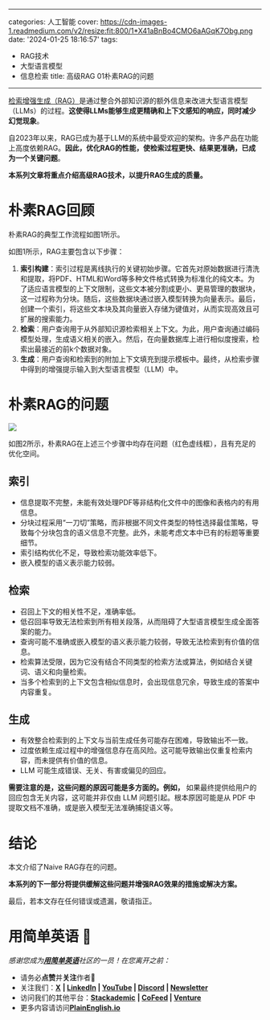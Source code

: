 
---
categories: 人工智能
cover: https://cdn-images-1.readmedium.com/v2/resize:fit:800/1*X41aBnBo4CMO6aAGqK7Obg.png
date: '2024-01-25 18:16:57'
tags:
  - RAG技术
  - 大型语言模型
  - 信息检索
title: 高级RAG 01朴素RAG的问题

---


[检索增强生成（RAG）](https://readmedium.com/a-brief-introduction-to-retrieval-augmented-generation-rag-b7eb70982891)是通过整合外部知识源的额外信息来改进大型语言模型（LLMs）的过程。**这使得LLMs能够生成更精确和上下文感知的响应，同时减少幻觉现象**。

自2023年以来，RAG已成为基于LLM的系统中最受欢迎的架构。许多产品在功能上高度依赖RAG。**因此，优化RAG的性能，使检索过程更快、结果更准确，已成为一个关键问题**。

**本系列文章将重点介绍高级RAG技术，以提升RAG生成的质量。**

# 朴素RAG回顾

朴素RAG的典型工作流程如图1所示。



如图1所示，RAG主要包含以下步骤：

1. **索引构建**：索引过程是离线执行的关键初始步骤。它首先对原始数据进行清洗和提取，将PDF、HTML和Word等多种文件格式转换为标准化的纯文本。为了适应语言模型的上下文限制，这些文本被分割成更小、更易管理的数据块，这一过程称为分块。随后，这些数据块通过嵌入模型转换为向量表示。最后，创建一个索引，将这些文本块及其向量嵌入存储为键值对，从而实现高效且可扩展的搜索能力。
2. **检索**：用户查询用于从外部知识源检索相关上下文。为此，用户查询通过编码模型处理，生成语义相关的嵌入。然后，在向量数据库上进行相似度搜索，检索出最接近的前k个数据对象。
3. **生成**：用户查询和检索到的附加上下文填充到提示模板中。最终，从检索步骤中得到的增强提示输入到大型语言模型（LLM）中。

# 朴素RAG的问题

![](https://cdn-images-1.readmedium.com/v2/resize:fit:800/1*MofEwsFkb-4iYKpiX9LCHg.png)

如图2所示，朴素RAG在上述三个步骤中均存在问题（红色虚线框），且有充足的优化空间。

## 索引

* 信息提取不完整，未能有效处理PDF等非结构化文件中的图像和表格内的有用信息。
* 分块过程采用“一刀切”策略，而非根据不同文件类型的特性选择最佳策略，导致每个分块包含的语义信息不完整。此外，未能考虑文本中已有的标题等重要细节。
* 索引结构优化不足，导致检索功能效率低下。
* 嵌入模型的语义表示能力较弱。

## 检索

* 召回上下文的相关性不足，准确率低。
* 低召回率导致无法检索到所有相关段落，从而阻碍了大型语言模型生成全面答案的能力。
* 查询可能不准确或嵌入模型的语义表示能力较弱，导致无法检索到有价值的信息。
* 检索算法受限，因为它没有结合不同类型的检索方法或算法，例如结合关键词、语义和向量检索。
* 当多个检索到的上下文包含相似信息时，会出现信息冗余，导致生成的答案中内容重复。

## 生成

* 有效整合检索到的上下文与当前生成任务可能存在困难，导致输出不一致。
* 过度依赖生成过程中的增强信息存在高风险。这可能导致输出仅重复检索内容，而未提供有价值的信息。
* LLM 可能生成错误、无关、有害或偏见的回应。

**需要注意的是，这些问题的原因可能是多方面的。例如，** 如果最终提供给用户的回应包含无关内容，这可能并非仅由 LLM 问题引起。根本原因可能是从 PDF 中提取文档不准确，或是嵌入模型无法准确捕捉语义等。

# 结论

本文介绍了Naive RAG存在的问题。

**本系列的下一部分将提供缓解这些问题并增强RAG效果的措施或解决方案。**

最后，若本文存在任何错误或遗漏，敬请指正。

# 用简单英语 🚀

*感谢您成为[**用简单英语**](https://plainenglish.io)社区的一员！在您离开之前：*

* 请务必**点赞**并**关注**作者️👏**️️**
* 关注我们：[**X**](https://twitter.com/inPlainEngHQ) **| [LinkedIn](https://www.linkedin.com/company/inplainenglish/) | [YouTube](https://www.youtube.com/channel/UCtipWUghju290NWcn8jhyAw) | [Discord](https://discord.gg/in-plain-english-709094664682340443) | [Newsletter](https://newsletter.plainenglish.io/)**
* 访问我们的其他平台：[**Stackademic**](https://stackademic.com/) **| [CoFeed](https://cofeed.app/) | [Venture](https://venturemagazine.net/)**
* 更多内容请访问[**PlainEnglish.io**](https://plainenglish.io)
